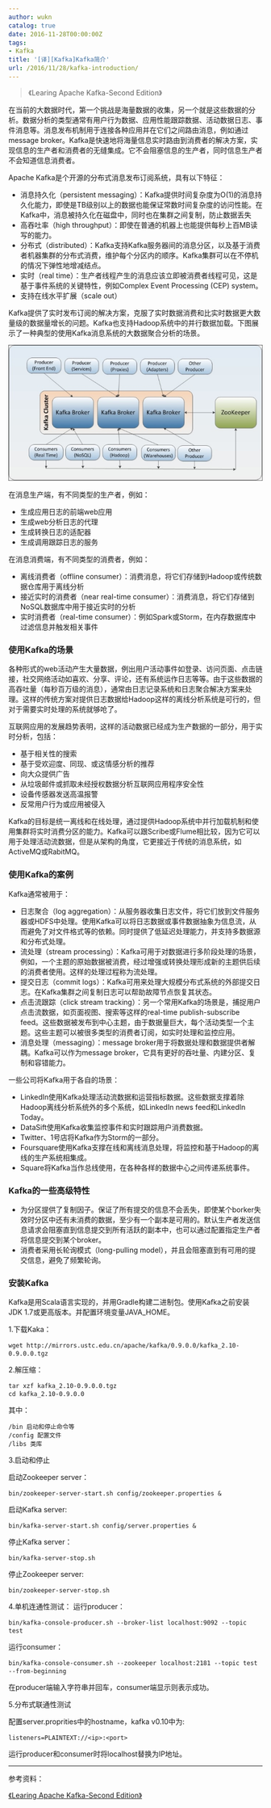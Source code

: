 ```yaml
---
author: wukn
catalog: true
date: 2016-11-28T00:00:00Z
tags:
- Kafka
title: '[译][Kafka]Kafka简介'
url: /2016/11/28/kafka-introduction/
---
```


> 《Learing Apache Kafka-Second Edition》

在当前的大数据时代，第一个挑战是海量数据的收集，另一个就是这些数据的分析。数据分析的类型通常有用户行为数据、应用性能跟踪数据、活动数据日志、事件消息等。消息发布机制用于连接各种应用并在它们之间路由消息，例如通过message broker。Kafka是快速地将海量信息实时路由到消费者的解决方案，实现信息的生产者和消费者的无缝集成。它不会阻塞信息的生产者，同时信息生产者不会知道信息消费者。

<!--more-->

Apache Kafka是个开源的分布式消息发布订阅系统，具有以下特征：

* 消息持久化（persistent messaging）：Kafka提供时间复杂度为O(1)的消息持久化能力，即使是TB级别以上的数据也能保证常数时间复杂度的访问性能。在Kafka中，消息被持久化在磁盘中，同时也在集群之间复制，防止数据丢失
* 高吞吐率（high throughput）：即使在普通的机器上也能提供每秒上百MB读写的能力。
* 分布式（distributed）：Kafka支持Kafka服务器间的消息分区，以及基于消费者机器集群的分布式消费，维护每个分区内的顺序。Kafka集群可以在不停机的情况下弹性地增减结点。
* 实时（real time）：生产者线程产生的消息应该立即被消费者线程可见，这是基于事件系统的关键特性，例如Complex Event Processing (CEP) system。
* 支持在线水平扩展（scale out）

Kafka提供了实时发布订阅的解决方案，克服了实时数据消费和比实时数据更大数量级的数据量增长的问题。Kafka也支持Hadoop系统中的并行数据加载。下图展示了一种典型的使用Kafka消息系统的大数据聚合分析的场景。

![](/img/post/kafka/introduction/kafka-introduction.png)

在消息生产端，有不同类型的生产者，例如：

* 生成应用日志的前端web应用
* 生成web分析日志的代理
* 生成转换日志的适配器
* 生成调用跟踪日志的服务

在消息消费端，有不同类型的消费者，例如：

* 离线消费者（offline consumer）：消费消息，将它们存储到Hadoop或传统数据仓库用于离线分析
* 接近实时的消费者（near real-time consumer）：消费消息，将它们存储到NoSQL数据库中用于接近实时的分析
* 实时消费者（real-time consumer）：例如Spark或Storm，在内存数据库中过滤信息并触发相关事件

### 使用Kafka的场景

各种形式的web活动产生大量数据，例出用户活动事件如登录、访问页面、点击链接，社交网络活动如喜欢、分享、评论，还有系统运作日志等等。由于这些数据的高吞吐量（每秒百万级的消息），通常由日志记录系统和日志聚合解决方案来处理。这样的传统方案对提供日志数据给Hadoop这样的离线分析系统是可行的，但对于需要实时处理的系统就够呛了。

互联网应用的发展趋势表明，这样的活动数据已经成为生产数据的一部分，用于实时分析，包括：

* 基于相关性的搜索
* 基于受欢迎度、同现、或这情感分析的推荐
* 向大众提供广告
* 从垃圾邮件或抓取未经授权数据分析互联网应用程序安全性
* 设备传感器发送高温报警
* 反常用户行为或应用被侵入

Kafka的目标是统一离线和在线处理，通过提供Hadoop系统中并行加载机制和使用集群将实时消费分区的能力。Kafka可以跟Scribe或Flume相比较，因为它可以用于处理活动流数据，但是从架构的角度，它更接近于传统的消息系统，如ActiveMQ或RabitMQ。

### 使用Kafka的案例

Kafka通常被用于：

* 日志聚合（log aggregation）：从服务器收集日志文件，将它们放到文件服务器或HDFS中处理。使用Kafka可以将日志数据或事件数据抽象为信息流，从而避免了对文件格式等的依赖。同时提供了低延迟处理能力，并支持多数据源和分布式处理。
* 流处理（stream processing）：Kafka可用于对数据进行多阶段处理的场景，例如，一个主题的原始数据被消费，经过增强或转换处理形成新的主题供后续的消费者使用。这样的处理过程称为流处理。
* 提交日志（commit logs）：Kafka可用来处理大规模分布式系统的外部提交日志。在Kafka集群之间复制日志可以帮助故障节点恢复其状态。
* 点击流跟踪（click stream tracking）：另一个常用Kafka的场景是，捕捉用户点击流数据，如页面视图、搜索等这样的real-time publish-subscribe feed。这些数据被发布到中心主题，由于数据量巨大，每个活动类型一个主题。这些主题可以被很多类型的消费者订阅，如实时处理和监控应用。
* 消息处理（messaging）：message broker用于将数据处理和数据提供者解耦。Kafka可以作为message broker，它具有更好的吞吐量、内建分区、复制和容错能力。

一些公司将Kafka用于各自的场景：

* LinkedIn使用Kafka处理活动流数据和运营指标数据。这些数据支撑着除Hadoop离线分析系统外的多个系统，如LinkedIn news feed和LinkedIn Today。
* DataSift使用Kafka收集监控事件和实时跟踪用户消费数据。
* Twitter、1号店将Kafka作为Storm的一部分。
* Foursquare使用Kafka支撑在线和离线消息处理，将监控和基于Hadoop的离线的生产系统相集成。
* Square将Kafka当作总线使用，在各种各样的数据中心之间传递系统事件。

### Kafka的一些高级特性

* 为分区提供了复制因子。保证了所有提交的信息不会丢失，即使某个borker失效时分区中还有未消费的数据，至少有一个副本是可用的。默认生产者发送信息请求会阻塞直到信息提交到所有活跃的副本中，也可以通过配置指定生产者将信息提交到某个broker。
* 消费者采用长轮询模式（long-pulling model），并且会阻塞直到有可用的提交信息，避免了频繁轮询。

### 安装Kafka

Kafka是用Scala语言实现的，并用Gradle构建二进制包。使用Kafka之前安装JDK 1.7或更高版本。并配置环境变量JAVA_HOME。

1.下载Kaka：

```
wget http://mirrors.ustc.edu.cn/apache/kafka/0.9.0.0/kafka_2.10-0.9.0.0.tgz
```

2.解压缩：

```
tar xzf kafka_2.10-0.9.0.0.tgz
cd kafka_2.10-0.9.0.0
```

其中：

```
/bin 启动和停止命令等
/config 配置文件
/libs 类库
```

3.启动和停止

启动Zookeeper server：

```
bin/zookeeper-server-start.sh config/zookeeper.properties &
```

启动Kafka server:

```
bin/kafka-server-start.sh config/server.properties &  
```

停止Kafka server：

```
bin/kafka-server-stop.sh  
```

停止Zookeeper server:

```
bin/zookeeper-server-stop.sh
```

4.单机连通性测试：
运行producer：

```
bin/kafka-console-producer.sh --broker-list localhost:9092 --topic test  
```
运行consumer：

```
bin/kafka-console-consumer.sh --zookeeper localhost:2181 --topic test --from-beginning  
```
在producer端输入字符串并回车，consumer端显示则表示成功。

5.分布式联通性测试

配置server.proprities中的hostname，kafka v0.10中为:

```
listeners=PLAINTEXT://<ip>:<port>
```
运行producer和consumer时将localhost替换为IP地址。

---

参考资料：

[《Learing Apache Kafka-Second Edition》]()

